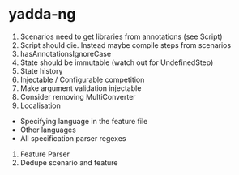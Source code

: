 # yadda-ng

1. Scenarios need to get libraries from annotations (see Script)
1. Script should die. Instead maybe compile steps from scenarios
1. hasAnnotationsIgnoreCase
1. State should be immutable (watch out for UndefinedStep)
1. State history
1. Injectable / Configurable competition
1. Make argument validation injectable
1. Consider removing MultiConverter
1. Localisation
  - Specifying language in the feature file
  - Other languages
  - All specification parser regexes
1. Feature Parser
1. Dedupe scenario and feature
